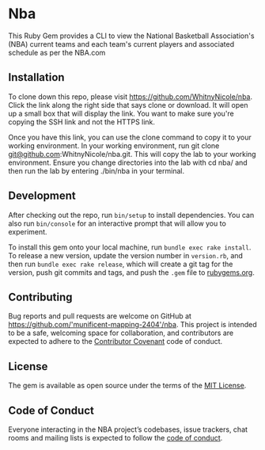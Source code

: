 # Nba

This Ruby Gem provides a CLI to view the National Basketball Association's (NBA) current teams and each team's current players and associated schedule as per the NBA.com

## Installation

To clone down this repo, please visit https://github.com/WhitnyNicole/nba. Click the link along the right side that says clone or download. It will open up a small box that will display the link. You want to make sure you're copying the SSH link and not the HTTPS link.

Once you have this link, you can use the clone command to copy it to your working environment. In your working environment, run git clone git@github.com:WhitnyNicole/nba.git. This will copy the lab to your working environment. Ensure you change directories into the lab with cd nba/ and then run the lab by entering ./bin/nba in your terminal. 
    

## Development

After checking out the repo, run `bin/setup` to install dependencies. You can also run `bin/console` for an interactive prompt that will allow you to experiment.

To install this gem onto your local machine, run `bundle exec rake install`. To release a new version, update the version number in `version.rb`, and then run `bundle exec rake release`, which will create a git tag for the version, push git commits and tags, and push the `.gem` file to [rubygems.org](https://rubygems.org).

## Contributing

Bug reports and pull requests are welcome on GitHub at https://github.com/'munificent-mapping-2404'/nba. This project is intended to be a safe, welcoming space for collaboration, and contributors are expected to adhere to the [Contributor Covenant](http://contributor-covenant.org) code of conduct.

## License

The gem is available as open source under the terms of the [MIT License](https://opensource.org/licenses/MIT).

## Code of Conduct

Everyone interacting in the NBA project’s codebases, issue trackers, chat rooms and mailing lists is expected to follow the [code of conduct](https://github.com/'munificent-mapping-2404'/nba/blob/master/CODE_OF_CONDUCT.md).
